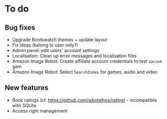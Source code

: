 # To do

## Bug fixes

- Upgrade Bootswatch themes + update layout
- Fix ideas (belong to user only?)
- Admin panel: edit users' account settings
- Localisation: Clean up error messages and localisation files
- Amazon Image Robot: Create affiliate account credentials to test `vacuum` gem
- Amazon Image Robot: Select `SearchIndex` for games, audio and video

## New features

- Book ratings (cf. https://github.com/wbotelhos/rating) - incompatible with SQLite
- Access right management
